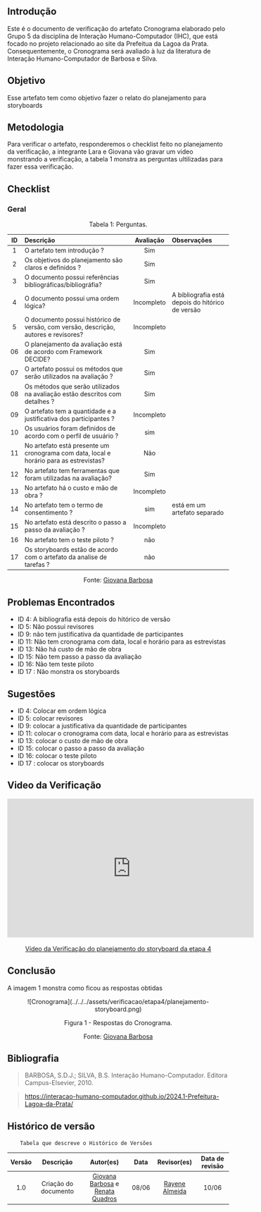 ## Introdução
Este é o documento de verificação do artefato Cronograma elaborado pelo Grupo 5 da disciplina de Interação Humano-Computador (IHC), que está focado no projeto relacionado ao site da Prefeitua da Lagoa da Prata. Consequentemente, o Cronograma será avaliado à luz da literatura de Interação Humano-Computador de Barbosa e Silva.

## Objetivo 
Esse artefato tem como objetivo fazer o relato do planejamento para storyboards


## Metodologia
Para verificar o artefato, responderemos o checklist feito no planejamento da verificação, a integrante Lara e Giovana vão gravar um video monstrando a verificação, a tabela 1 monstra as perguntas ultilizadas para fazer essa verificação.

## Checklist


### Geral 

<center>Tabela 1: Perguntas. </center> 

| __ID__ | __Descrição__ | __Avaliação__ | __Observações__ |
|:------:|:------------- |:-------------:|:----------------|
| 1 |  O artefato tem introdução ?  |  Sim | |
| 2   | Os objetivos do planejamento são claros e definidos ?                      |     Sim       |                                          |
| 3   | O documento possui referências bibliográficas/bibliográfia?                  |        Sim    |                                          |
| 4   | O documento possui uma ordem lógica?                  |       Incompleto   | A bibliografia está depois do hitórico de versão                                         |
| 5   | O documento possui histórico de versão, com versão, descrição, autores e revisores?                  |     Incompleto      |                                          |
| 06 | O planejamento da avaliação está de acordo com Framework DECIDE?   |  Sim  | |
| 07 | O artefato possui os métodos que serão utilizados na avaliação ?  |  Sim | |
| 08 |  Os métodos que serão utilizados na avaliação estão descritos com detalhes ? | Sim  | |
| 09 | O artefato tem a quantidade e a justificativa dos participantes ?  | Incompleto | |
| 10 |  Os usuários foram definidos de acordo com o perfil de usuário ? | sim | |
| 11 | No artefato está presente um cronograma com data, local e horário para as estrevistas? | Não | |
| 12 | No artefato tem ferramentas que foram utilizadas na avaliação?  | Sim| |
| 13 | No artefato há o custo e mão de obra ?  | Incompleto  | |
| 14 |  No artefato tem o termo de consentimento ? | sim |está em um artefato separado |
| 15 | No artefato está descrito o passo a passo da avaliação ?|Incompleto| |
| 16 | No artefato tem o teste piloto ?  | não  | |
| 17| Os storyboards estão de acordo com o artefato da analise de tarefas ?  | não  | |


 <center>  <p>Fonte: <a href="https://github.com/gio221">Giovana Barbosa</a></p></center>

## Problemas Encontrados

* ID 4: A bibliografia está depois do hitórico de versão   
* ID 5: Não possui revisores
* ID 9: não tem justificativa da quantidade de participantes
* ID 11: Não tem cronograma com data, local e horário para as estrevistas
* ID 13: Não há custo de mão de obra
* ID 15: Não tem passo a passo da avaliação
* ID 16: Não tem teste piloto
* ID 17 : Não monstra os storyboards


## Sugestões

* ID 4: Colocar em ordem lógica
* ID 5: colocar revisores
* ID 9: colocar a justificativa da quantidade de participantes
* ID 11: colocar o cronograma com data, local e horário para as estrevistas
* ID 13: colocar o custo de mão de obra
* ID 15: colocar o passo a passo da avaliação
* ID 16: colocar o teste piloto
* ID 17 : colocar os storyboards

## Video da Verificação

<p style="text-align: center"><iframe width="560" height="315" src="https://www.youtube.com/embed/_AkzjiF-TjA " title="YouTube video player" frameborder="0" allow="accelerometer; autoplay; clipboard-write; encrypted-media; gyroscope; picture-in-picture; web-share" referrerpolicy="strict-origin-when-cross-origin" allowfullscreen></iframe></p>
<p style="text-align: center"><a href="https://youtu.be/_AkzjiF-TjA " target="blanket">Vídeo da Verificação do planejamento do storyboard da etapa 4</a></p>

## Conclusão
A imagem 1 monstra como ficou as respostas obtidas
<center>
![Cronograma](../../../assets/verificacao/etapa4/planejamento-storyboard.png)
<div align="center">
<p> Figura 1 - Respostas do Cronograma.  </p>
 <center>  <p>Fonte: <a href="https://github.com/gio221">Giovana Barbosa</a></p></center>     
</div></center>


## Bibliografia
> BARBOSA, S.D.J.; SILVA, B.S. Interação Humano-Computador. Editora Campus-Elsevier, 2010.

>  https://interacao-humano-computador.github.io/2024.1-Prefeitura-Lagoa-da-Prata/


## Histórico de versão
        Tabela que descreve o Histórico de Versões
|     Versão       |     Descrição      |      Autor(es)      | Data           |  Revisor(es)          |Data de revisão|
| :----------------------------------------------------------: | :-------------------------------: | :-------------------------------------------------: | :-------------------------------: |  :-------------------------------: | :-------------------------------: |
|1.0|Criação do documento|[Giovana Barbosa](https://github.com/gio221) e [Renata Quadros](https://github.com/Renatinha28) | 08/06| [Rayene Almeida ](https://github.com/rayenealmeida)|10/06|